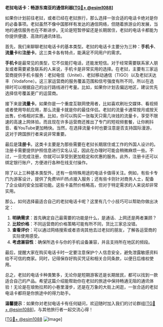 **老挝电话卡：畅游东南亚的通信利器[[TG💪+ @esim1088](https://t.me/s/esim1088)]**

如果你计划前往老挝，或者已经在老挝旅行，那么选择一张合适的电话卡绝对是你的必备事项。老挝虽然不像中国那样有发达的通信网络，但随着旅游业的发展，当地的通信服务也在不断进步。无论是短暂停留还是长期居住，老挝的电话卡都能为你提供便捷、高效的通讯体验。

首先，我们来聊聊老挝电话卡的基本类型。老挝的电话卡主要分为三种：**手机卡**、**流量卡**和**注册卡**。这三类卡各有特点，能满足不同用户的需求。

**手机卡**是最常见的类型，它不仅能打电话，还能发短信。对于经常需要联系家人朋友或者需要紧急联系的人来说，手机卡是非常实用的选择。在老挝，主要有三家运营商提供手机卡服务：老挝电信（Unitel）、老挝移动通信（TIGO）以及老挝沃达丰（Vodafone）。这三家运营商的服务覆盖范围和信号强度有所不同，所以在选择时可以根据自己的出行路线进行考量。比如，如果你计划去偏远地区，建议优先选择信号覆盖更广的运营商。

接下来是**流量卡**。如果你是一个重度互联网使用者，比如喜欢刷社交媒体、看视频或者使用导航应用，那么流量卡就是你的最佳伴侣。老挝的流量卡通常按月或按天出售，价格相对实惠。比如，你可以购买一张每天只需几块钱的流量卡，享受不限速的高速上网体验。而且现在许多运营商还推出了专门的短视频套餐，让你刷抖音、看YouTube更加畅快。当然，在选择流量卡时也要注意是否支持国际漫游，这对于跨国旅行者来说非常重要。

最后是**注册卡**。这类卡主要是为那些需要在老挝长期居住或工作的外国人设计的。注册卡需要提供护照信息进行实名认证，因此在办理时可能会稍微麻烦一些。不过，一旦完成注册，你就可以享受到更加稳定和优惠的服务。此外，注册卡还可以绑定银行账户，方便进行各种在线支付操作。

除了以上三种基本类型外，还有一些特殊用途的电话卡值得关注。例如，有些卡专门为游客设计，提供了免费WiFi热点接入服务；还有些卡则针对商务人士，配备了企业级的安全加密功能。这些卡虽然价格略高，但对于特定需求的人来说却非常实用。

那么，如何选择最适合自己的老挝电话卡呢？这里有几个小技巧可以帮助你做出决定：

1. **明确需求**：首先确定自己最需要的功能是什么，是通话、上网还是两者兼顾？
2. **比较价格**：不同运营商的价格策略可能有所不同，货比三家总没错。
3. **查看评价**：可以通过网络搜索或者咨询其他去过老挝的朋友，了解各运营商的实际使用感受。
4. **考虑兼容性**：确保所选卡与你的手机设备兼容，并且支持所在地区的频段。

最后，提醒大家在购买电话卡时一定要注意保护个人信息安全，避免泄露敏感资料给不可信的商家。同时，记得保存好购买凭证和相关合同条款，以便日后维权使用。

总之，老挝的电话卡种类繁多，无论你是短期游客还是长期居民，都可以找到一款适合自己的产品。希望这篇介绍能帮助你在老挝的旅途中保持畅通无阻的通讯体验！无论是在琅勃拉邦的小巷里漫步，还是在万象的大街上闲逛，一张合适的老挝电话卡都将是你旅途中的得力助手。

**温馨提示**：如果你对老挝电话卡有任何疑问，欢迎随时加入我们的讨论群组[[TG💪+ @esim1088](https://t.me/s/esim1088)]，与其他旅行者一起交流心得！

[[TG💪+ @esim1088](https://t.me/s/esim1088) ![Image](https://i.postimg.cc/4NQfJmqS/Snipaste-2025-05-13-00-14-12.png)]